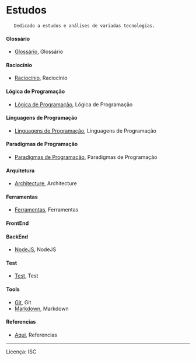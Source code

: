 # Estudos

 ```
 	Dedicado a estudos e análises de variadas tecnologias.
 ```
 #### Glossário
   - [Glossário], Glossário
 #### Raciocínio
   - [Raciocínio], Raciocínio
 #### Lógica de Programação
   - [Lógica de Programação], Lógica de Programação
 #### Linguagens de Programação
   - [Linguagens de Programação], Linguagens de Programação
 #### Paradigmas de Programação
   - [Paradigmas de Programação], Paradigmas de Programação
#### Arquitetura
   - [Architecture], Architecture
#### Ferramentas
   - [Ferramentas], Ferramentas
#### FrontEnd
#### BackEnd
   - [NodeJS], NodeJS
#### Test
   - [Test], Test
#### Tools
   - [Git], Git
   - [Markdown], Markdown
#### Referencias
   - [Aqui], Referencias

[Architecture]: https://github.com/cestrixx/Estudos/tree/master/Architecture
[JavaScript]: https://github.com/cestrixx/Estudos/tree/master/Languages/JavaScript
[NodeJS]: https://github.com/cestrixx/Estudos/tree/master/BackEnd/NodeJS
[Test]: https://github.com/cestrixx/Estudos/tree/master/Test
[Git]: https://github.com/cestrixx/Estudos/tree/master/Tools/Git
[Markdown]: https://github.com/cestrixx/Estudos/tree/master/Tools/Markdown
[Glossário]: https://github.com/cestrixx/Estudos/tree/master/glossary
[Raciocínio]: https://github.com/cestrixx/Estudos/tree/master/reasoning
[Lógica de Programação]: https://github.com/cestrixx/Estudos/tree/master/programmingLogic
[Linguagens de Programação]: https://github.com/cestrixx/Estudos/tree/master/programmingLanguages
[Paradigmas de Programação]: https://github.com/cestrixx/Estudos/tree/master/paradigms
[Ferramentas]: https://github.com/cestrixx/Estudos/tree/master/tools
[Aqui]: https://github.com/cestrixx/Estudos/tree/master/References

---
Licença: ISC
